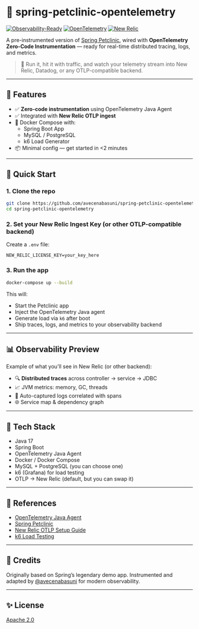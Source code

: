 # 🏥 spring-petclinic-opentelemetry

[![Observability-Ready](https://img.shields.io/badge/observability-ready-brightgreen?style=flat-square)](https://opentelemetry.io/)
[![OpenTelemetry](https://img.shields.io/badge/opentelemetry-instrumented-blueviolet?style=flat-square&logo=opentelemetry)](https://opentelemetry.io/)
[![New Relic](https://img.shields.io/badge/telemetry-sent%20to%20New%20Relic-00c8ff?style=flat-square&logo=new-relic)](https://newrelic.com/)

A pre-instrumented version of [Spring Petclinic](https://github.com/spring-projects/spring-petclinic), wired with **OpenTelemetry Zero-Code Instrumentation** — ready for real-time distributed tracing, logs, and metrics.

> 🧪 Run it, hit it with traffic, and watch your telemetry stream into New Relic, Datadog, or any OTLP-compatible backend.

---

## 🌟 Features

- ✅ **Zero-code instrumentation** using OpenTelemetry Java Agent
- ✅ Integrated with **New Relic OTLP ingest**
- 🐳 Docker Compose with:
  - Spring Boot App
  - MySQL / PostgreSQL
  - k6 Load Generator
- 📦 Minimal config — get started in <2 minutes

---

## 🚀 Quick Start

### 1. Clone the repo

```bash
git clone https://github.com/avecenabasuni/spring-petclinic-opentelemetry.git
cd spring-petclinic-opentelemetry
```

### 2. Set your New Relic Ingest Key (or other OTLP-compatible backend)

Create a `.env` file:

```env
NEW_RELIC_LICENSE_KEY=your_key_here
```

### 3. Run the app

```bash
docker-compose up --build
```

This will:

- Start the Petclinic app
- Inject the OpenTelemetry Java agent
- Generate load via `k6` after boot
- Ship traces, logs, and metrics to your observability backend

---

## 📊 Observability Preview

Example of what you'll see in New Relic (or other backend):

- 🔍 **Distributed traces** across controller → service → JDBC
- 📈 JVM metrics: memory, GC, threads
- 📜 Auto-captured logs correlated with spans
- 🌐 Service map & dependency graph

---

## 🔧 Tech Stack

- Java 17
- Spring Boot
- OpenTelemetry Java Agent
- Docker / Docker Compose
- MySQL + PostgreSQL (you can choose one)
- k6 (Grafana) for load testing
- OTLP → New Relic (default, but you can swap it)

---

## 🧠 References

- [OpenTelemetry Java Agent](https://github.com/open-telemetry/opentelemetry-java-instrumentation)
- [Spring Petclinic](https://github.com/spring-projects/spring-petclinic)
- [New Relic OTLP Setup Guide](https://docs.newrelic.com/docs/opentelemetry/setup/)
- [k6 Load Testing](https://k6.io/)

---

## 🙌 Credits

Originally based on Spring’s legendary demo app. Instrumented and adapted by [@avecenabasuni](https://github.com/avecenabasuni) for modern observability.

---

## ✨ License

[Apache 2.0](LICENSE)
